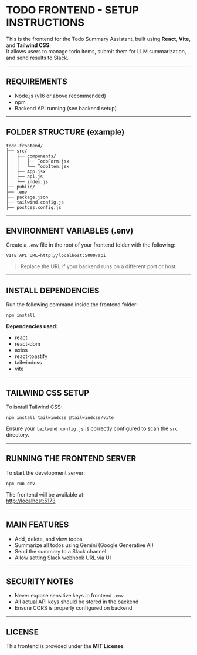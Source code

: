 # TODO FRONTEND - SETUP INSTRUCTIONS

This is the frontend for the Todo Summary Assistant, built using **React**, **Vite**, and **Tailwind CSS**.  
It allows users to manage todo items, submit them for LLM summarization, and send results to Slack.

---

## REQUIREMENTS

- Node.js (v16 or above recommended)  
- npm  
- Backend API running (see backend setup)

---

## FOLDER STRUCTURE (example)

```
todo-frontend/
├── src/
│   ├── components/
│   │   ├── TodoForm.jsx
│   │   └── TodoItem.jsx
│   ├── App.jsx
│   ├── api.js
│   └── index.js
├── public/
├── .env
├── package.json
├── tailwind.config.js
├── postcss.config.js
```

---

## ENVIRONMENT VARIABLES (.env)

Create a `.env` file in the root of your frontend folder with the following:

```
VITE_API_URL=http://localhost:5000/api
```

> Replace the URL if your backend runs on a different port or host.

---

## INSTALL DEPENDENCIES

Run the following command inside the frontend folder:

```
npm install
```

**Dependencies used:**
- react  
- react-dom  
- axios  
- react-toastify  
- tailwindcss  
- vite  

---

## TAILWIND CSS SETUP

To isntall Tailwind CSS:

```
npm install tailwindcss @tailwindcss/vite
```

Ensure your `tailwind.config.js` is correctly configured to scan the `src` directory.

---

## RUNNING THE FRONTEND SERVER

To start the development server:

```
npm run dev
```

The frontend will be available at:  
[http://localhost:5173](http://localhost:5173)

---

## MAIN FEATURES

- Add, delete, and view todos  
- Summarize all todos using Gemini (Google Generative AI)  
- Send the summary to a Slack channel  
- Allow setting Slack webhook URL via UI  

---

## SECURITY NOTES

- Never expose sensitive keys in frontend `.env`  
- All actual API keys should be stored in the backend  
- Ensure CORS is properly configured on backend  

---

## LICENSE

This frontend is provided under the **MIT License**.
